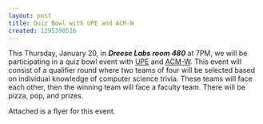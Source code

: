 ```yaml
---
layout: post
title: Quiz Bowl with UPE and ACM-W
created: 1295390516
---
```

This Thursday, January 20, in ***Dreese Labs room 480*** at 7PM, we will be participating in a quiz bowl event with [UPE](http://www.cse.ohio-state.edu/upe/) and [ACM-W](http://acmw.org.ohio-state.edu/). This event will consist of a qualifier round where two teams of four will be selected based on individual knowledge of computer science trivia. These teams will face each other, then the winning team will face a faculty team. There will be pizza, pop, and prizes.

Attached is a flyer for this event.

